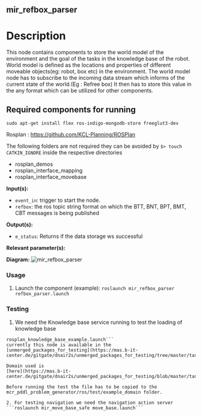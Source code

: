 mir_refbox_parser
---------------

# Description
This node contains components to store the world model of the environment and the goal of the tasks in the knowledge base of the robot.
World model is defined as the locations and properties of different moveable
objects(eg: robot, box etc) in the environment.
The world model node has to subscribe to the incoming data stream which informs
of the current state of the world.(Eg : Refree box)
It then has to store this value in the any format which can be utilized for 
other components.


## Required components for running
`sudo apt-get install flex ros-indigo-mongodb-store freeglut3-dev`

Rosplan :
https://github.com/KCL-Planning/ROSPlan

The following folders are not required they can be avoided by `$> touch CATKIN_IGNORE`
inside the respective directories
- rosplan_demos
- rosplan_interface_mapping
- rosplan_interface_movebase



**Input(s):**
  * `event_in`: trigger to start the node. 
  * `refbox`: the ros topic string format on which the BTT, BNT, BPT, BMT, CBT messages is being published

**Output(s):**
  * `e_status`: Returns if the data storage ws successful

**Relevant parameter(s):**

**Diagram:**
![mir_refbox_parser](/ros/doc/node.png)

### Usage
1. Launch the component (example):
  ```roslaunch mir_refbox_parser refbox_parser.launch```

### Testing
1. We need the Knowledge base service running to test the loading of knowledge
   base
```roslaunch mcr_pddl_problem_generator
rosplan_knowledge_base_example.launch```
currently this node is available in the
[unmerged_packages_for_testing](https://mas.b-it-center.de/gitgate/dnair2s/unmerged_packages_for_testing/tree/master/task_planning/mcr_pddl_problem_generator)

Domain used is
[here](https://mas.b-it-center.de/gitgate/dnair2s/unmerged_packages_for_testing/blob/master/task_planning/mir_knowledge/common/pddl/general_domain/domain.pddl) 

Before running the test the file has to be copied to the
mcr_pddl_problem_generator/ros/test/example_domain folder.

2. For testing navigation we need the navigation action server
```roslaunch mir_move_base_safe move_base.launch```
